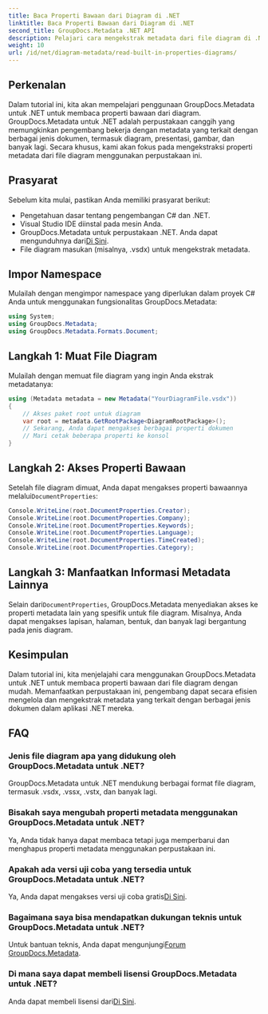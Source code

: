 ```yaml
---
title: Baca Properti Bawaan dari Diagram di .NET
linktitle: Baca Properti Bawaan dari Diagram di .NET
second_title: GroupDocs.Metadata .NET API
description: Pelajari cara mengekstrak metadata dari file diagram di .NET menggunakan GroupDocs.Metadata. Meningkatkan manajemen dan analisis dokumen secara efisien.
weight: 10
url: /id/net/diagram-metadata/read-built-in-properties-diagrams/
---
```

## Perkenalan
Dalam tutorial ini, kita akan mempelajari penggunaan GroupDocs.Metadata untuk .NET untuk membaca properti bawaan dari diagram. GroupDocs.Metadata untuk .NET adalah perpustakaan canggih yang memungkinkan pengembang bekerja dengan metadata yang terkait dengan berbagai jenis dokumen, termasuk diagram, presentasi, gambar, dan banyak lagi. Secara khusus, kami akan fokus pada mengekstraksi properti metadata dari file diagram menggunakan perpustakaan ini.
## Prasyarat
Sebelum kita mulai, pastikan Anda memiliki prasyarat berikut:
- Pengetahuan dasar tentang pengembangan C# dan .NET.
- Visual Studio IDE diinstal pada mesin Anda.
-  GroupDocs.Metadata untuk perpustakaan .NET. Anda dapat mengunduhnya dari[Di Sini](https://releases.groupdocs.com/metadata/net/).
- File diagram masukan (misalnya, .vsdx) untuk mengekstrak metadata.

## Impor Namespace
Mulailah dengan mengimpor namespace yang diperlukan dalam proyek C# Anda untuk menggunakan fungsionalitas GroupDocs.Metadata:
```csharp
using System;
using GroupDocs.Metadata;
using GroupDocs.Metadata.Formats.Document;
```
## Langkah 1: Muat File Diagram
Mulailah dengan memuat file diagram yang ingin Anda ekstrak metadatanya:
```csharp
using (Metadata metadata = new Metadata("YourDiagramFile.vsdx"))
{
    // Akses paket root untuk diagram
    var root = metadata.GetRootPackage<DiagramRootPackage>();
    // Sekarang, Anda dapat mengakses berbagai properti dokumen
    // Mari cetak beberapa properti ke konsol
}
```
## Langkah 2: Akses Properti Bawaan
 Setelah file diagram dimuat, Anda dapat mengakses properti bawaannya melalui`DocumentProperties`:
```csharp
Console.WriteLine(root.DocumentProperties.Creator);
Console.WriteLine(root.DocumentProperties.Company);
Console.WriteLine(root.DocumentProperties.Keywords);
Console.WriteLine(root.DocumentProperties.Language);
Console.WriteLine(root.DocumentProperties.TimeCreated);
Console.WriteLine(root.DocumentProperties.Category);
```
## Langkah 3: Manfaatkan Informasi Metadata Lainnya
 Selain dari`DocumentProperties`, GroupDocs.Metadata menyediakan akses ke properti metadata lain yang spesifik untuk file diagram. Misalnya, Anda dapat mengakses lapisan, halaman, bentuk, dan banyak lagi bergantung pada jenis diagram.

## Kesimpulan
Dalam tutorial ini, kita menjelajahi cara menggunakan GroupDocs.Metadata untuk .NET untuk membaca properti bawaan dari file diagram dengan mudah. Memanfaatkan perpustakaan ini, pengembang dapat secara efisien mengelola dan mengekstrak metadata yang terkait dengan berbagai jenis dokumen dalam aplikasi .NET mereka.

## FAQ
### Jenis file diagram apa yang didukung oleh GroupDocs.Metadata untuk .NET?
GroupDocs.Metadata untuk .NET mendukung berbagai format file diagram, termasuk .vsdx, .vssx, .vstx, dan banyak lagi.
### Bisakah saya mengubah properti metadata menggunakan GroupDocs.Metadata untuk .NET?
Ya, Anda tidak hanya dapat membaca tetapi juga memperbarui dan menghapus properti metadata menggunakan perpustakaan ini.
### Apakah ada versi uji coba yang tersedia untuk GroupDocs.Metadata untuk .NET?
 Ya, Anda dapat mengakses versi uji coba gratis[Di Sini](https://releases.groupdocs.com/).
### Bagaimana saya bisa mendapatkan dukungan teknis untuk GroupDocs.Metadata untuk .NET?
 Untuk bantuan teknis, Anda dapat mengunjungi[Forum GroupDocs.Metadata](https://forum.groupdocs.com/c/metadata/14).
### Di mana saya dapat membeli lisensi GroupDocs.Metadata untuk .NET?
 Anda dapat membeli lisensi dari[Di Sini](https://purchase.groupdocs.com/buy).